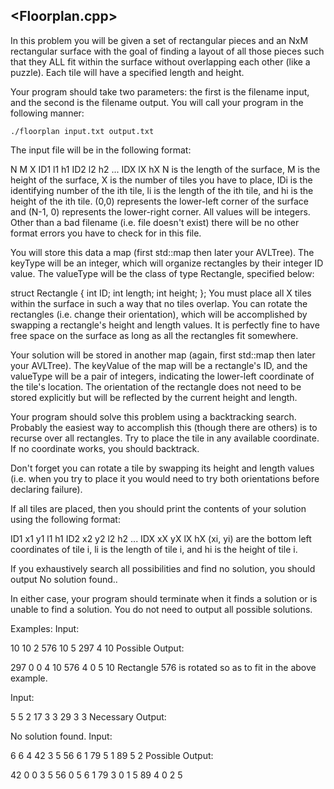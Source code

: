 <Floorplan.cpp>
----------------------------------------------------------------
In this problem you will be given a set of rectangular pieces and an NxM rectangular surface with the goal of finding a layout of all those pieces such that they ALL fit within the surface without overlapping each other (like a puzzle). Each tile will have a specified length and height.

Your program should take two parameters: the first is the filename input, and the second is the filename output. You will call your program in the following manner:

    ./floorplan input.txt output.txt
The input file will be in the following format:

N M X 
ID1 l1 h1
ID2 l2 h2
...
IDX lX hX
N is the length of the surface, M is the height of the surface, X is the number of tiles you have to place, IDi is the identifying number of the ith tile, li is the length of the ith tile, and hi is the height of the ith tile. (0,0) represents the lower-left corner of the surface and (N-1, 0) represents the lower-right corner. All values will be integers. Other than a bad filename (i.e. file doesn't exist) there will be no other format errors you have to check for in this file.

You will store this data a map (first std::map then later your AVLTree). The keyType will be an integer, which will organize rectangles by their integer ID value. The valueType will be the class of type Rectangle, specified below:

struct Rectangle {
    int ID;
    int length;
    int height;
};
You must place all X tiles within the surface in such a way that no tiles overlap. You can rotate the rectangles (i.e. change their orientation), which will be accomplished by swapping a rectangle's height and length values. It is perfectly fine to have free space on the surface as long as all the rectangles fit somewhere.

Your solution will be stored in another map (again, first std::map then later your AVLTree). The keyValue of the map will be a rectangle's ID, and the valueType will be a pair of integers, indicating the lower-left coordinate of the tile's location. The orientation of the rectangle does not need to be stored explicitly but will be reflected by the current height and length.

Your program should solve this problem using a backtracking search. Probably the easiest way to accomplish this (though there are others) is to recurse over all rectangles. Try to place the tile in any available coordinate. If no coordinate works, you should backtrack.

Don't forget you can rotate a tile by swapping its height and length values (i.e. when you try to place it you would need to try both orientations before declaring failure).

If all tiles are placed, then you should print the contents of your solution using the following format:

ID1 x1 y1 l1 h1
ID2 x2 y2 l2 h2
...
IDX xX yX lX hX
(xi, yi) are the bottom left coordinates of tile i, li is the length of tile i, and hi is the height of tile i.

If you exhaustively search all possibilities and find no solution, you should output No solution found..

In either case, your program should terminate when it finds a solution or is unable to find a solution. You do not need to output all possible solutions.

Examples:
Input:

10 10 2
576 10 5
297 4 10
Possible Output:

297 0 0 4 10
576 4 0 5 10
Rectangle 576 is rotated so as to fit in the above example.

Input:

5 5 2
17 3 3
29 3 3
Necessary Output:

No solution found.
Input:

6 6 4
42 3 5
56 6 1
79 5 1
89 5 2
Possible Output:

42 0 0 3 5
56 0 5 6 1
79 3 0 1 5
89 4 0 2 5
